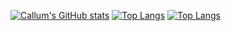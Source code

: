 [![Callum's GitHub stats](https://github-readme-stats-jet-kappa-36.vercel.app/api?username=callumJohnG&show_icons=true&theme=transparent)](https://github.com/callumJohnG/github-readme-stats)
[![Top Langs](https://github-readme-stats.vercel.app/api/top-langs/?username=callumJohnG&layout=compact&theme=transparent)](https://github.com/callumJohnG/github-readme-stats)
[![Top Langs](https://github-readme-stats.vercel.app/api/top-langs/?username=callumJohnG&layout=compact&theme=transparent)](https://github.com/anuraghazra/github-readme-stats)
